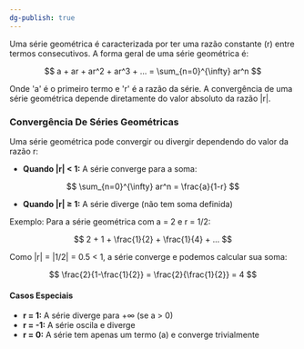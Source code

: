 ```yaml
---
dg-publish: true
---
```


Uma série geométrica é caracterizada por ter uma razão constante (r) entre termos consecutivos. A forma geral de uma série geométrica é:

$$
 a + ar + ar^2 + ar^3 + … = \sum_{n=0}^{\infty} ar^n 
$$

Onde 'a' é o primeiro termo e 'r' é a razão da série. A convergência de uma série geométrica depende diretamente do valor absoluto da razão |r|.

### Convergência De Séries Geométricas

Uma série geométrica pode convergir ou divergir dependendo do valor da razão r:

- **Quando |r| < 1:** A série converge para a soma:

$$
 \sum_{n=0}^{\infty} ar^n = \frac{a}{1-r} 
$$

- **Quando |r| ≥ 1:** A série diverge (não tem soma definida)

Exemplo: Para a série geométrica com a = 2 e r = 1/2:

$$
 2 + 1 + \frac{1}{2} + \frac{1}{4} + … 
$$

Como |r| = |1/2| = 0.5 < 1, a série converge e podemos calcular sua soma:

$$
 \frac{2}{1-\frac{1}{2}} = \frac{2}{\frac{1}{2}} = 4 
$$

#### Casos Especiais

- **r = 1:** A série diverge para +∞ (se a > 0)
- **r = -1:** A série oscila e diverge
- **r = 0:** A série tem apenas um termo (a) e converge trivialmente
